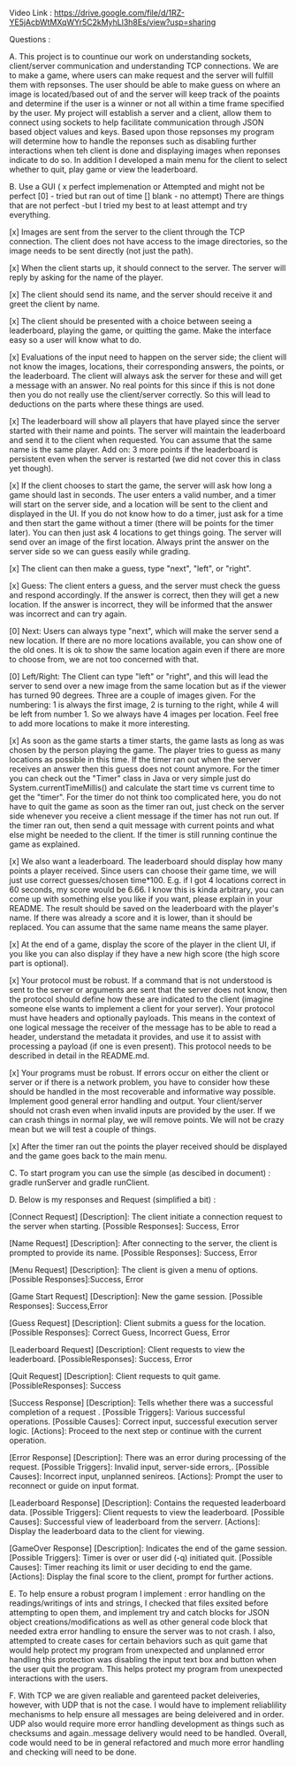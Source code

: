 Video Link : https://drive.google.com/file/d/1RZ-YE5jAcbWtMXqWYr5C2kMyhLl3h8Es/view?usp=sharing

Questions :

A. This project is to countinue our work on understanding sockets, client/server communication and understanding TCP connections.
We are to make a game, where users can make request and the server will fulfill them with repsonses. The user should be able to 
make guess on where an image is located/based out of and the server will keep track of the poaints and determine if the user is a
winner or not all within a time frame specified by the user. My project will establish a server and a client, allow them to connect using sockets to help facilitate communication
through JSON based object values and keys. Based upon those repsonses my program will determine how to handle the reponses such as 
disabling further interactions when teh client is done and displaying images when reponses indicate to do so. In addition I developed
a main menu for the client to select whether to quit, play game or view the leaderboard. 

B. 
Use a GUI ( x perfect implemenation or Attempted and might not be perfect [0] - tried but ran out of time [] blank - no attempt)
There are things that are not perfect -but I tried my best to at least attempt and try everything.

[x] Images are sent from the server to the client through the TCP connection. The client does not have access to the image directories, so the image needs to be sent directly (not just the path).

[x] When the client starts up, it should connect to the server. The server will reply by asking for the name of the player.

[x] The client should send its name, and the server should receive it and greet the client by name.

[x] The client should be presented with a choice between seeing a leaderboard, playing the game, or quitting the game. Make the interface easy so a user will know what to do.

[x] Evaluations of the input need to happen on the server side; the client will not know the images, locations, their corresponding answers, the points, or the leaderboard. The client will always ask the server for these and will get a message with an answer. No real points for this since if this is not done then you do not really use the client/server correctly. So this will lead to deductions on the parts where these things are used.

[x] The leaderboard will show all players that have played since the server started with their name and points. The server will maintain the leaderboard and send it to the client when requested. You can assume that the same name is the same player. Add on: 3 more points if the leaderboard is persistent even when the server is restarted (we did not cover this in class yet though).

[x] If the client chooses to start the game, the server will ask how long a game should last in seconds. The user enters a valid number, and a timer will start on the server side, and a location will be sent to the client and displayed in the UI. If you do not know how to do a timer, just ask for a time and then start the game without a timer (there will be points for the timer later). You can then just ask 4 locations to get things going. The server will send over an image of the first location. Always print the answer on the server side so we can guess easily while grading.

[x] The client can then make a guess, type "next", "left", or "right".

[x] Guess: The client enters a guess, and the server must check the guess and respond accordingly. If the answer is correct, then they will get a new location. If the answer is incorrect, they will be informed that the answer was incorrect and can try again.

[0] Next: Users can always type "next", which will make the server send a new location. If there are no more locations available, you can show one of the old ones. It is ok to show the same location again even if there are more to choose from, we are not too concerned with that.

[0] Left/Right: The Client can type "left" or "right", and this will lead the server to send over a new image from the same location but as if the viewer has turned 90 degrees. Three are a couple of images given. For the numbering: 1 is always the first image, 2 is turning to the right, while 4 will be left from number 1. So we always have 4 images per location. Feel free to add more locations to make it more interesting.

[x] As soon as the game starts a timer starts, the game lasts as long as was chosen by the person playing the game. The player tries to guess as many locations as possible in this time. If the timer ran out when the server receives an answer then this guess does not count anymore. For the timer you can check out the "Timer" class in Java or very simple just do System.currentTimeMillis() and calculate the start time vs current time to get the "timer". For the timer do not think too complicated here, you do not have to quit the game as soon as the timer ran out, just check on the server side whenever you receive a client message if the timer has not run out. If the timer ran out, then send a quit message with current points and what else might be needed to the client. If the timer is still running continue the game as explained.

[x] We also want a leaderboard. The leaderboard should display how many points a player received. Since users can choose their game time, we will just use correct guesses/chosen time*100. E.g. if I got 4 locations correct in 60 seconds, my score would be 6.66. I know this is kinda arbitrary, you can come up with something else you like if you want, please explain in your README. The result should be saved on the leaderboard with the player's name. If there was already a score and it is lower, than it should be replaced. You can assume that the same name means the same player.

[x] At the end of a game, display the score of the player in the client UI, if you like you can also display if they have a new high score (the high score part is optional).

[x] Your protocol must be robust. If a command that is not understood is sent to the server or arguments are sent that the server does not know, then the protocol should define how these are indicated to the client (imagine someone else wants to implement a client for your server). Your protocol must have headers and optionally payloads. This means in the context of one logical message the receiver of the message has to be able to read a header, understand the metadata it provides, and use it to assist with processing a payload (if one is even present). This protocol needs to be described in detail in the README.md.

[x] Your programs must be robust. If errors occur on either the client or server or if there is a network problem, you have to consider how these should be handled in the most recoverable and informative way possible. Implement good general error handling and output. Your client/server should not crash even when invalid inputs are provided by the user. If we can crash things in normal play, we will remove points. We will not be crazy mean but we will test a couple of things.

[x] After the timer ran out the points the player received should be displayed and the game goes back to the main menu.



C. To start program you can use the simple (as descibed in document) : gradle runServer and gradle runClient. 

D. Below is my responses and Request (simplified a bit) :

[Connect Request]
[Description]: The client initiate a connection request to the server when starting.
[Possible Responses]: Success, Error

[Name Request]
[Description]: After connecting to the server, the client is prompted to provide its name.
[Possible Responses]: Success, Error

[Menu Request]
[Description]: The client is given a menu of options.
[Possible Responses]:Success, Error

[Game Start Request]
[Description]: New the game session.
[Possible Responses]: Success,Error

[Guess Request]
[Description]: Client submits a guess for the location.
[Possible Responses]: Correct Guess, Incorrect Guess, Error

[Leaderboard Request]
[Description]: Client requests to view the leaderboard.
[PossibleResponses]: Success, Error

[Quit Request]
[Description]: Client requests to quit game.
[PossibleResponses]: Success


[Success Response]
[Description]: Tells whether there was a successful completion of a request .
[Possible Triggers]: Various successful operations.
[Possible Causes]: Correct input, successful execution server logic.
[Actions]: Proceed to the next step or continue with the current operation.

[Error Response]
[Description]: There was an error  during processing of the request.
[Possible Triggers]: Invalid input, server-side errors,.
[Possible Causes]: Incorrect input, unplanned senireos. 
[Actions]: Prompt the user to reconnect or guide on input format.

[Leaderboard Response]
[Description]: Contains the requested leaderboard data.
[Possible Triggers]: Client requests to view the leaderboard.
[Possible Causes]: Successful view of leaderboard  from the serverr.
[Actions]: Display the leaderboard data to the client for viewing.

[GameOver Response]
[Description]: Indicates the end of the game session.
[Possible Triggers]: Timer is over or user did (-q) initiated quit.
[Possible Causes]: Timer reaching its limit or user deciding to end the game.
[Actions]: Display the final score to the client, prompt for further actions.

E. To help ensure a robust program I implement : error handling on the readings/writings of ints and strings, I checked that files exsited before attempting to open them, and implement try and catch blocks for JSON object creations/modifications as well as other general code block that needed extra error handling to ensure the server was to not crash. I also, attempted to create cases for certain behaviors such as quit game that would help protect my program from unexpected and unplanned error handling this protection was disabling the input text box and button when the user quit the program. This helps protect my program from unexpected interactions with the users. 

F. With TCP we are given realiable and garenteed packet deleiveries, however, with UDP that is not the case. I would have to implement reliablility mechanisms to help ensure all messages are being deleivered and in order. UDP also would require more error handling development as things such as checksums and again..message delivery would need to be handled. Overall, code would need to be in general refactored and much more error handling and checking will need to be done. 
